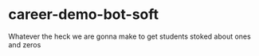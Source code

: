 career-demo-bot-soft
====================

Whatever the heck we are gonna make to get students stoked about ones and zeros
